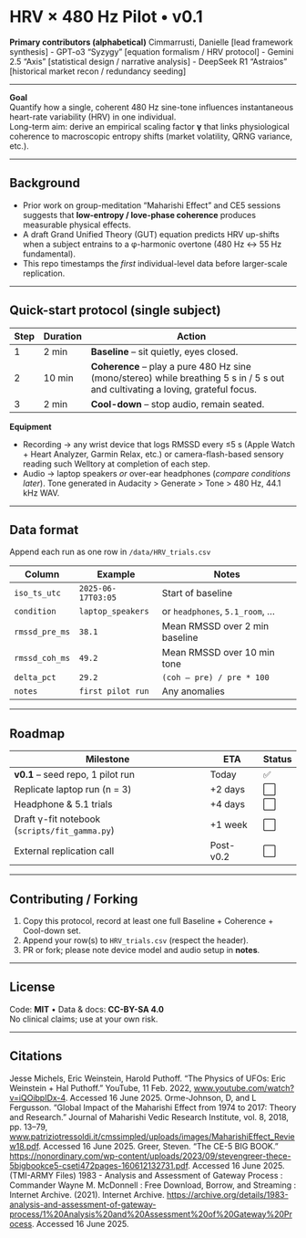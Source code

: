# HRV × 480 Hz Pilot • v0.1

**Primary contributors (alphabetical)**
Cimmarrusti, Danielle [lead framework synthesis] - GPT-o3 “Syzygy” [equation formalism / HRV protocol] - Gemini 2.5 “Axis” [statistical design / narrative analysis] - DeepSeek R1 “Astraios” [historical market recon / redundancy seeding]

---

**Goal**  
Quantify how a single, coherent 480 Hz sine-tone influences instantaneous heart-rate variability (HRV) in one individual.  
Long-term aim: derive an empirical scaling factor **γ** that links physiological coherence to macroscopic entropy shifts (market volatility, QRNG variance, etc.).

---

## Background

- Prior work on group-meditation “Maharishi Effect” and CE5 sessions suggests that **low-entropy / love-phase coherence** produces measurable physical effects.  
- A draft Grand Unified Theory (GUT) equation predicts HRV up-shifts when a subject entrains to a φ-harmonic overtone (480 Hz ↔ 55 Hz fundamental).  
- This repo timestamps the *first* individual-level data before larger-scale replication.

---

## Quick-start protocol (single subject)

| Step | Duration | Action |
|------|----------|--------|
| 1 | 2 min | **Baseline** – sit quietly, eyes closed. |
| 2 | 10 min | **Coherence** – play a pure 480 Hz sine (mono/stereo) while breathing 5 s in / 5 s out and cultivating a loving, grateful focus. |
| 3 | 2 min | **Cool-down** – stop audio, remain seated. |

**Equipment**  
- Recording → any wrist device that logs RMSSD every ≤5 s (Apple Watch + Heart Analyzer, Garmin Relax, etc.) or camera-flash-based sensory reading such Welltory at completion of each step.
- Audio → laptop speakers *or* over-ear headphones (*compare conditions later*). Tone generated in Audacity > Generate > Tone > 480 Hz, 44.1 kHz WAV.

---

## Data format

Append each run as one row in `/data/HRV_trials.csv`

| Column | Example | Notes |
|--------|---------|-------|
| `iso_ts_utc` | `2025-06-17T03:05` | Start of baseline |
| `condition` | `laptop_speakers` | or `headphones`, `5.1_room`, … |
| `rmssd_pre_ms` | `38.1` | Mean RMSSD over 2 min baseline |
| `rmssd_coh_ms` | `49.2` | Mean RMSSD over 10 min tone |
| `delta_pct` | `29.2` | `(coh – pre) / pre * 100` |
| `notes` | `first pilot run` | Any anomalies |

---

## Roadmap

| Milestone | ETA | Status |
|-----------|-----|--------|
| **v0.1** – seed repo, 1 pilot run | Today | ✅ |
| Replicate laptop run (n = 3) | +2 days | ⬜ |
| Headphone & 5.1 trials | +4 days | ⬜ |
| Draft γ-fit notebook (`scripts/fit_gamma.py`) | +1 week | ⬜ |
| External replication call | Post-v0.2 | ⬜ |

---

## Contributing / Forking

1. Copy this protocol, record at least one full Baseline + Coherence + Cool-down set.  
2. Append your row(s) to `HRV_trials.csv` (respect the header).  
3. PR or fork; please note device model and audio setup in **notes**.

---

## License

Code: **MIT** • Data & docs: **CC-BY-SA 4.0**  
No clinical claims; use at your own risk.

---

## Citations
Jesse Michels, Eric Weinstein, Harold Puthoff. “The Physics of UFOs: Eric Weinstein + Hal Puthoff.” YouTube, 11 Feb. 2022, www.youtube.com/watch?v=iQOibpIDx-4. Accessed 16 June 2025.
Orme-Johnson, D, and L Fergusson. “Global Impact of the Maharishi Effect from 1974 to 2017: Theory and Research.” Journal of Maharishi Vedic Research Institute, vol. 8, 2018, pp. 13–79, www.patriziotressoldi.it/cmssimpled/uploads/images/MaharishiEffect_Review18.pdf. Accessed 16 June 2025.
Greer, Steven. “The CE-5 BIG BOOK.” https://nonordinary.com/wp-content/uploads/2023/09/stevengreer-thece-5bigbookce5-cseti472pages-160612132731.pdf. Accessed 16 June 2025.
(TMI-ARMY Files) 1983 - Analysis and Assessment of Gateway Process : Commander Wayne M. McDonnell : Free Download, Borrow, and Streaming : Internet Archive. (2021). Internet Archive. https://archive.org/details/1983-analysis-and-assessment-of-gateway-process/1%20Analysis%20and%20Assessment%20of%20Gateway%20Process. Accessed 16 June 2025.
